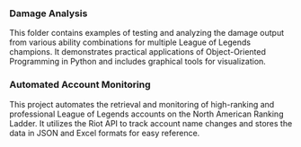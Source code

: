 ### Damage Analysis

This folder contains examples of testing and analyzing the damage output from various ability combinations for multiple League of Legends champions. It demonstrates practical applications of Object-Oriented Programming in Python and includes graphical tools for visualization.

### Automated Account Monitoring

This project automates the retrieval and monitoring of high-ranking and professional League of Legends accounts on the North American Ranking Ladder. It utilizes the Riot API to track account name changes and stores the data in JSON and Excel formats for easy reference.

